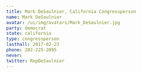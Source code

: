 ```yaml
---
title: Mark DeSaulnier, California Congressperson
name: Mark DeSaulnier
avatar: /ui/img/avatars/Mark_DeSaulnier.jpg
party: democrat
state: california
type: congressperson
lasthall: 2017-02-23
phone: 202-225-2095
never: 
twitter: RepDeSaulnier
---
```

